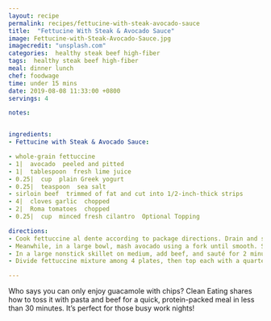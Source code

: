 ```yaml
---
layout: recipe
permalink: recipes/fettucine-with-steak-avocado-sauce
title:  "Fettucine With Steak & Avocado Sauce"
image: Fettucine-with-Steak-Avocado-Sauce.jpg
imagecredit: "unsplash.com"
categories:  healthy steak beef high-fiber
tags:  healthy steak beef high-fiber
meal: dinner lunch
chef: foodwage
time: under 15 mins
date: 2019-08-08 11:33:00 +0800
servings: 4

notes:


ingredients:
- Fettucine with Steak & Avocado Sauce:

- whole-grain fettuccine
- 1|  avocado  peeled and pitted
- 1|  tablespoon  fresh lime juice
- 0.25|  cup  plain Greek yogurt
- 0.25|  teaspoon  sea salt
- sirloin beef  trimmed of fat and cut into 1/2-inch-thick strips
- 4|  cloves garlic  chopped
- 2|  Roma tomatoes  chopped
- 0.25|  cup  minced fresh cilantro  Optional Topping

directions:
- Cook fettuccine al dente according to package directions. Drain and set aside.
- Meanwhile, in a large bowl, mash avocado using a fork until smooth. Stir in lime juice, yogurt and salt. Set aside.
- In a large nonstick skillet on medium, add beef, and sauté for 2 minutes. Add garlic, and cook for 5 more minutes, or until strips are cooked through, turning occasionally. Drain beef and garlic in a fine-mesh strainer, then transfer to bowl with avocado mixture. Add fettuccine and toss.
- Divide fettuccine mixture among 4 plates, then top each with a quarter of tomatoes and garnish with cilantro (if using).

---
```


Who says you can only enjoy guacamole with chips? Clean Eating shares how to toss it with pasta and beef for a quick, protein-packed meal in less than 30 minutes. It’s perfect for those busy work nights!